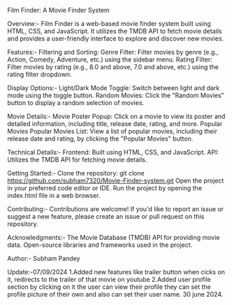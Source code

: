 Film Finder: A Movie Finder System

Overview:-
Film Finder is a web-based movie finder system built using HTML, CSS, and JavaScript. It utilizes the TMDB API to fetch movie details and provides a user-friendly interface to explore and discover new movies.

Features:-
Filtering and Sorting:
Genre Filter: Filter movies by genre (e.g., Action, Comedy, Adventure, etc.) using the sidebar menu.
Rating Filter: Filter movies by rating (e.g., 8.0 and above, 7.0 and above, etc.) using the rating filter dropdown.

Display Options:-
Light/Dark Mode Toggle: Switch between light and dark mode using the toggle button.
Random Movies: Click the "Random Movies" button to display a random selection of movies.

Movie Details:-
Movie Poster Popup: Click on a movie to view its poster and detailed information, including title, release date, rating, and more.
Popular Movies
Popular Movies List: View a list of popular movies, including their release date and rating, by clicking the "Popular Movies" button.

Technical Details:-
Frontend: Built using HTML, CSS, and JavaScript.
API: Utilizes the TMDB API for fetching movie details.

Getting Started:-
Clone the repository: git clone https://github.com/subham7320/Movie-Finder-system.git
Open the project in your preferred code editor or IDE.
Run the project by opening the index.html file in a web browser.

Contributing:-
Contributions are welcome! If you'd like to report an issue or suggest a new feature, please create an issue or pull request on this repository.

Acknowledgments:-
The Movie Database (TMDB) API for providing movie data.
Open-source libraries and frameworks used in the project.

Author:-
Subham Pandey

Update:-07/09/2024
1.Added new features like trailer button when cicks on it, redirects to the trailer of that movie on youtube
2.Added  user profile section by clicking on it the user can view their profile they can set the profile picture of their own and also can set their user name.
30 june 2024.
